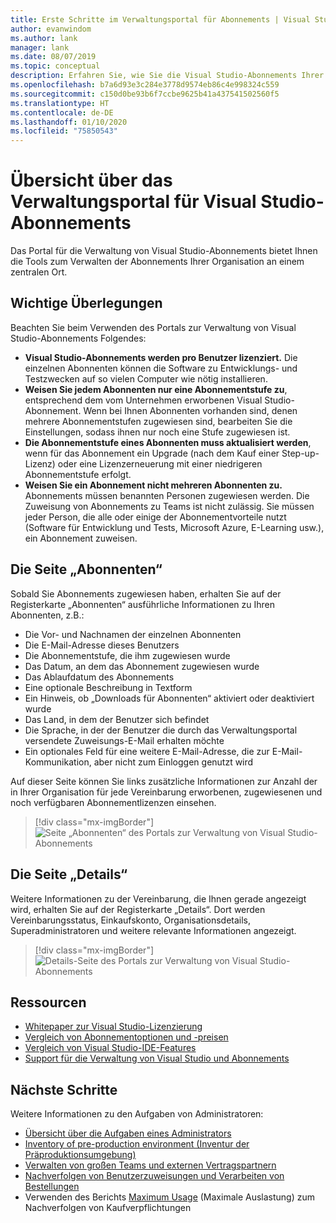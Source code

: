 ```yaml
---
title: Erste Schritte im Verwaltungsportal für Abonnements | Visual Studio Marketplace
author: evanwindom
ms.author: lank
manager: lank
ms.date: 08/07/2019
ms.topic: conceptual
description: Erfahren Sie, wie Sie die Visual Studio-Abonnements Ihrer Organisation mit dem Verwaltungsportal für Abonnements verwalten.
ms.openlocfilehash: b7a6d93e3c284e3778d9574eb86c4e998324c559
ms.sourcegitcommit: c150d0be93b6f7ccbe9625b41a437541502560f5
ms.translationtype: HT
ms.contentlocale: de-DE
ms.lasthandoff: 01/10/2020
ms.locfileid: "75850543"
---
```

# <a name="overview-of-the-visual-studio-subscriptions-administrator-portal"></a>Übersicht über das Verwaltungsportal für Visual Studio-Abonnements

Das Portal für die Verwaltung von Visual Studio-Abonnements bietet Ihnen die Tools zum Verwalten der Abonnements Ihrer Organisation an einem zentralen Ort. 

## <a name="important-considerations"></a>Wichtige Überlegungen
Beachten Sie beim Verwenden des Portals zur Verwaltung von Visual Studio-Abonnements Folgendes:
- **Visual Studio-Abonnements werden pro Benutzer lizenziert.** Die einzelnen Abonnenten können die Software zu Entwicklungs- und Testzwecken auf so vielen Computer wie nötig installieren.
- **Weisen Sie jedem Abonnenten nur eine Abonnementstufe zu**, entsprechend dem vom Unternehmen erworbenen Visual Studio-Abonnement. Wenn bei Ihnen Abonnenten vorhanden sind, denen mehrere Abonnementstufen zugewiesen sind, bearbeiten Sie die Einstellungen, sodass ihnen nur noch eine Stufe zugewiesen ist.
- **Die Abonnementstufe eines Abonnenten muss aktualisiert werden**, wenn für das Abonnement ein Upgrade (nach dem Kauf einer Step-up-Lizenz) oder eine Lizenzerneuerung mit einer niedrigeren Abonnementstufe erfolgt.
- **Weisen Sie ein Abonnement nicht mehreren Abonnenten zu.** Abonnements müssen benannten Personen zugewiesen werden.  Die Zuweisung von Abonnements zu Teams ist nicht zulässig.  Sie müssen jeder Person, die alle oder einige der Abonnementvorteile nutzt (Software für Entwicklung und Tests, Microsoft Azure, E-Learning usw.), ein Abonnement zuweisen.

## <a name="the-subscribers-page"></a>Die Seite „Abonnenten“
Sobald Sie Abonnements zugewiesen haben, erhalten Sie auf der Registerkarte „Abonnenten“ ausführliche Informationen zu Ihren Abonnenten, z.B.:
- Die Vor- und Nachnamen der einzelnen Abonnenten
- Die E-Mail-Adresse dieses Benutzers
- Die Abonnementstufe, die ihm zugewiesen wurde
- Das Datum, an dem das Abonnement zugewiesen wurde
- Das Ablaufdatum des Abonnements
- Eine optionale Beschreibung in Textform
- Ein Hinweis, ob „Downloads für Abonnenten“ aktiviert oder deaktiviert wurde
- Das Land, in dem der Benutzer sich befindet
- Die Sprache, in der der Benutzer die durch das Verwaltungsportal versendete Zuweisungs-E-Mail erhalten möchte
- Ein optionales Feld für eine weitere E-Mail-Adresse, die zur E-Mail-Kommunikation, aber nicht zum Einloggen genutzt wird

Auf dieser Seite können Sie links zusätzliche Informationen zur Anzahl der in Ihrer Organisation für jede Vereinbarung erworbenen, zugewiesenen und noch verfügbaren Abonnementlizenzen einsehen.
> [!div class="mx-imgBorder"]
> ![Seite „Abonnenten“ des Portals zur Verwaltung von Visual Studio-Abonnements](_img/using-admin-portal/subscribers-page.png)

## <a name="the-details-page"></a>Die Seite „Details“
Weitere Informationen zu der Vereinbarung, die Ihnen gerade angezeigt wird, erhalten Sie auf der Registerkarte „Details“. Dort werden Vereinbarungsstatus, Einkaufskonto, Organisationsdetails, Superadministratoren und weitere relevante Informationen angezeigt.
> [!div class="mx-imgBorder"]
> ![Details-Seite des Portals zur Verwaltung von Visual Studio-Abonnements](_img/using-admin-portal/details-page.png)

## <a name="resources"></a>Ressourcen
- [Whitepaper zur Visual Studio-Lizenzierung](https://visualstudio.microsoft.com/wp-content/uploads/2019/06/Visual-Studio-Licensing-Whitepaper-May-2019.pdf)
- [Vergleich von Abonnementoptionen und -preisen](https://visualstudio.microsoft.com/vs/pricing)
- [Vergleich von Visual Studio-IDE-Features](https://visualstudio.microsoft.com/vs/compare)
- [Support für die Verwaltung von Visual Studio und Abonnements](https://visualstudio.microsoft.com/support/support-overview-vs)

## <a name="next-steps"></a>Nächste Schritte
Weitere Informationen zu den Aufgaben von Administratoren:
- [Übersicht über die Aufgaben eines Administrators](admin-responsibilities.md)
- [Inventory of pre-production environment (Inventur der Präproduktionsumgebung)](admin-inventory.md)
- [Verwalten von großen Teams und externen Vertragspartnern](manage-teams.md)
- [Nachverfolgen von Benutzerzuweisungen und Verarbeiten von Bestellungen](assignments-orders.md)
- Verwenden des Berichts [Maximum Usage](maximum-usage.md) (Maximale Auslastung) zum Nachverfolgen von Kaufverpflichtungen
